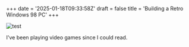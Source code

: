 +++
date = '2025-01-18T09:33:58Z'
draft = false
title = 'Building a Retro Windows 98 PC'
+++

![test](images/test.jpg "")

I've been playing video games since I could read. 


